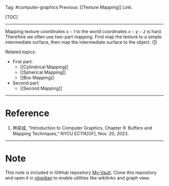 Tag: #computer-graphics 
Previous: [[Texture Mapping]]
Link: 

[TOC]

---

Mapping texture coordinates $s-t$ to the world coordinates $x-y-z$ is hard. Therefore we often use two-part mapping. First map the texture to a simple intermediate surface, then map the intermediate surface to the object. (<u>1</u>)

Related topics:

- First part:
	- [[Cylindrical Mapping]]
	- [[Spherical Mapping]]
	- [[Box Mapping]]
- Second part:
	- [[Second Mapping]]

---

# Reference

1. 林奕成, “Introduction to Computer Graphics, Chapter 9: Buffers and Mapping Techniques,” NYCU EC114[GF], Nov. 20, 2023.

---

# Note

This note is included in GitHub repository [My-Vault](https://github.com/LittleD3092/My-Vault.git). Clone this repository and open it in [obsidian](https://obsidian.md/) to enable utilities like wikilinks and graph view.